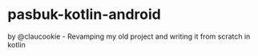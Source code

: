 # pasbuk-kotlin-android
by @claucookie - Revamping my old project and writing it from scratch in kotlin
